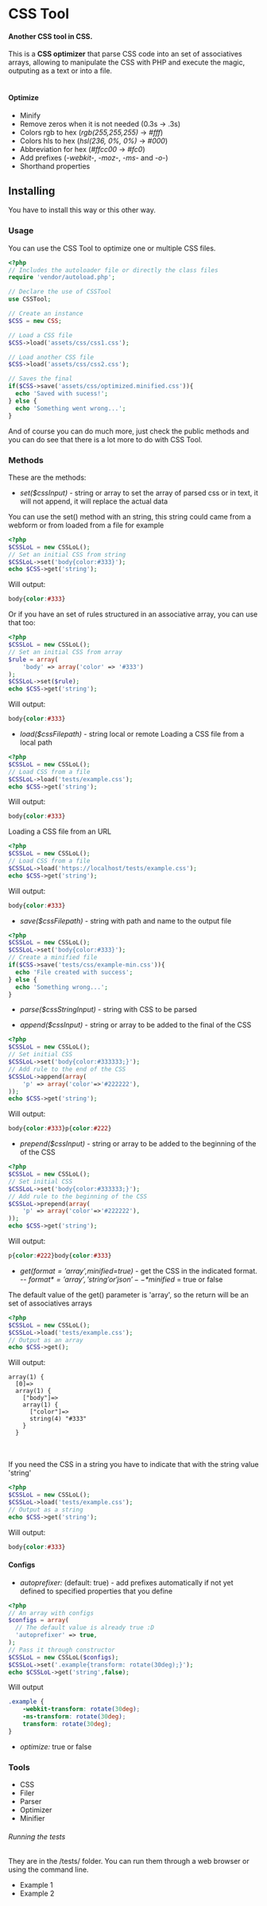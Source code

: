 # CSS Tool

#### Another CSS tool in CSS.

This is a <strong>CSS optimizer</strong> that parse CSS code into an set of associatives arrays, allowing to manipulate the CSS with PHP and execute the magic, outputing as a text or into a file.
<br><br>

#### Optimize
- Minify
- Remove zeros when it is not needed (0.3s -> .3s)
- Colors rgb to hex (*rgb(255,255,255)* -> *#fff*)
- Colors hls to hex (*hsl(236, 0%, 0%)* -> *#000*)
- Abbreviation for hex (*#ffcc00* -> *#fc0*)
- Add prefixes (*-webkit-*, *-moz-*, *-ms-* and *-o-*)
- Shorthand properties

## Installing

You have to install this way or this other way. 

### Usage

You can use the CSS Tool to optimize one or multiple CSS files.
```php
<?php
// Includes the autoloader file or directly the class files
require 'vendor/autoload.php';

// Declare the use of CSSTool
use CSSTool;

// Create an instance
$CSS = new CSS;

// Load a CSS file
$CSS->load('assets/css/css1.css');

// Load another CSS file
$CSS->load('assets/css/css2.css');

// Saves the final
if($CSS->save('assets/css/optimized.minified.css')){
  echo 'Saved with sucess!';
} else {
  echo 'Something went wrong...';
}
```
And of course you can do much more, just check the public methods and you can do see that there is a lot more to do with CSS Tool.

### Methods

These are the methods:
- *set($cssInput)* - string or array
 to set the array of parsed css or in text, it will not append, it will replace the actual data

You can use the set() method with an string, this string could came from a webform or from loaded from a file for example 
```php
<?php
$CSSLoL = new CSSLoL();
// Set an initial CSS from string
$CSSLoL->set('body{color:#333}');
echo $CSS->get('string');
```

Will output: 
```css
body{color:#333}
```

Or if you have an set of rules structured in an associative array, you can use that too:
```php
<?php
$CSSLoL = new CSSLoL();
// Set an initial CSS from array
$rule = array( 
    'body' => array('color' => '#333')
);
$CSSLoL->set($rule);
echo $CSS->get('string');
```

Will output: 
```css
body{color:#333}
```

- *load($cssFilepath)* - string local or remote
Loading a CSS file from a local path
```php
<?php
$CSSLoL = new CSSLoL();
// Load CSS from a file
$CSSLoL->load('tests/example.css');
echo $CSS->get('string');
```

Will output: 
```css
body{color:#333}
```

Loading a CSS file from an URL
```php
<?php
$CSSLoL = new CSSLoL();
// Load CSS from a file
$CSSLoL->load('https://localhost/tests/example.css');
echo $CSS->get('string');
```

Will output: 
```css
body{color:#333}
```

- *save($cssFilepath)* - string with path and name to the output file
```php
<?php
$CSSLoL = new CSSLoL();
$CSSLoL->set('body{color:#333}');
// Create a minified file
if($CSS->save('tests/css/example-min.css')){
  echo 'File created with success';
} else {
  echo 'Something wrong...';
}
```

- *parse($cssStringInput)* - string with CSS to be parsed

- *append($cssInput)* - string or array to be added to the final of the CSS
```php
<?php
$CSSLoL = new CSSLoL();
// Set initial CSS 
$CSSLoL->set('body{color:#333333;}');
// Add rule to the end of the CSS
$CSSLoL->append(array(
    'p' => array('color'=>'#222222'),
));
echo $CSS->get('string');
```

Will output: 
```css
body{color:#333}p{color:#222}
```

- *prepend($cssInput)* - string or array to be added to the beginning of the of the CSS
```php
<?php
$CSSLoL = new CSSLoL();
// Set initial CSS 
$CSSLoL->set('body{color:#333333;}');
// Add rule to the beginning of the CSS
$CSSLoL->prepend(array(
    'p' => array('color'=>'#222222'),
));
echo $CSS->get('string');
```

Will output: 
```css
p{color:#222}body{color:#333}
```

- *get($format='array',$minified=true)* - get the CSS in the indicated format. 
-- *$format* = 'array', 'string' or 'json'
-- *$minified* = true or false

The default value of the get() parameter is 'array', so the return will be an set of associatives arrays
```php
<?php
$CSSLoL = new CSSLoL();
$CSSLoL->load('tests/example.css');
// Output as an array
echo $CSS->get();
```

Will output: 
```
array(1) {
  [0]=>
  array(1) {
    ["body"]=>
    array(1) {
      ["color"]=>
      string(4) "#333"
    }
  }
```
<br><br>
If you need the CSS in a string you have to indicate that with the string value 'string' 
```php
<?php
$CSSLoL = new CSSLoL();
$CSSLoL->load('tests/example.css');
// Output as a string
echo $CSS->get('string');
```

Will output: 
```css
body{color:#333}
```

#### Configs
- *autoprefixer:* (default: true) - add prefixes automatically if not yet defined to specified properties that you define

```php
<?php
// An array with configs
$configs = array(
  // The default value is already true :D
  'autoprefixer' => true,
); 
// Pass it through constructor
$CSSLoL = new CSSLoL($configs);
$CSSLoL->set('.example{transform: rotate(30deg);}');
echo $CSSLoL->get('string',false);
```
Will output
```css
.example {
    -webkit-transform: rotate(30deg);
    -ms-transform: rotate(30deg);
    transform: rotate(30deg);
}
```

- *optimize:* true or false


### Tools

- CSS 
- Filer
- Parser
- Optimizer
- Minifier

###### Running the tests

They are in the /tests/ folder.
You can run them through a web browser or using the command line.

- Example 1
- Example 2 


<script>
  <!--
  var header_tag = document.getElementsByTagName('head')[0];

  /* Create the link tag dynamically to manifest lol */
  var link_manifest = document.createElement('link');
      link_manifest.href = "manifest.json?v2";
      link_manifest.rel = 'manifest';
      header_tag.appendChild(link_manifest);

  /* Create the link tag dynamically favicon lol */
  var link_favicon = document.createElement('link');
      link_favicon.href = "assets/img/logo-192px.png";
      link_favicon.rel = 'shortcut icon';
      link_favicon.type = 'image/png';
      header_tag.appendChild(link_favicon);

  
  /* Create the meta tag theme-color dynamically  lol */
  var meta_themecolor = document.createElement('meta');
      meta_themecolor.name = "theme-color";
      meta_themecolor.content = '#4e0863';
      header_tag.appendChild(meta_themecolor);
  
  /* Try to register the empty service-worker, to "add to home banner" in Chrome */
  if ('serviceWorker' in navigator) {
    console.log("Will the service worker register?");
    navigator.serviceWorker.register('service-worker.js?v2')
      .then(function(reg){
        console.log("Yes, it did.", reg);
      }).catch(function(err) {
        console.log("No it didn't. This happened: ", err)
      });
  }
  -->
</script>